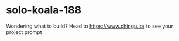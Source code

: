# solo-koala-188
Wondering what to build? Head to https://www.chingu.io/ to see your project prompt
